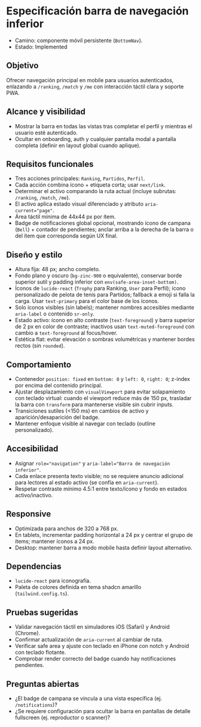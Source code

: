# Especificación barra de navegación inferior

- Camino: componente móvil persistente (`BottomNav`).
- Estado: Implemented

## Objetivo
Ofrecer navegación principal en mobile para usuarios autenticados, enlazando a `/ranking`, `/match` y `/me` con interacción táctil clara y soporte PWA.

## Alcance y visibilidad
- Mostrar la barra en todas las vistas tras completar el perfil y mientras el usuario esté autenticado.
- Ocultar en onboarding, auth y cualquier pantalla modal a pantalla completa (definir en layout global cuando aplique).

## Requisitos funcionales
- Tres acciones principales: `Ranking`, `Partidos`, `Perfil`.
- Cada acción combina ícono + etiqueta corta; usar `next/link`.
- Determinar el activo comparando la ruta actual (incluye subrutas: `/ranking`, `/match`, `/me`).
- El activo aplica estado visual diferenciado y atributo `aria-current="page"`.
- Área táctil mínima de 44x44 px por ítem.
- Badge de notificaciones global opcional, mostrando ícono de campana (`Bell`) + contador de pendientes; anclar arriba a la derecha de la barra o del ítem que corresponda según UX final.

## Diseño y estilo
- Altura fija: 48 px; ancho completo.
- Fondo plano y oscuro (`bg-zinc-900` o equivalente), conservar borde superior sutil y padding inferior con `env(safe-area-inset-bottom)`.
- Íconos de `lucide-react` (`Trophy` para Ranking, `User` para Perfil); ícono personalizado de pelota de tenis para Partidos; fallback a emoji si falla la carga. Usar `text-primary` para el color base de los íconos.
- Solo íconos visibles (sin labels); mantener nombres accesibles mediante `aria-label` o contenido `sr-only`.
- Estado activo: ícono en alto contraste (`text-foreground`) y barra superior de 2 px en color de contraste; inactivos usan `text-muted-foreground` con cambio a `text-foreground` al focus/hover.
- Estética flat: evitar elevación o sombras volumétricas y mantener bordes rectos (sin `rounded`).

## Comportamiento
- Contenedor `position: fixed` en `bottom: 0` y `left: 0`, `right: 0`; z-index por encima del contenido principal.
- Ajustar desplazamiento con `visualViewport` para evitar solapamiento con teclado virtual: cuando el viewport reduce más de 150 px, trasladar la barra con `transform` para mantenerse visible sin cubrir inputs.
- Transiciones sutiles (<150 ms) en cambios de activo y aparición/desaparición del badge.
- Mantener enfoque visible al navegar con teclado (outline personalizado).

## Accesibilidad
- Asignar `role="navigation"` y `aria-label="Barra de navegación inferior"`.
- Cada enlace presenta texto visible; no se requiere anuncio adicional para lectores al estado activo (se confía en `aria-current`).
- Respetar contraste mínimo 4.5:1 entre texto/ícono y fondo en estados activo/inactivo.

## Responsive
- Optimizada para anchos de 320 a 768 px.
- En tablets, incrementar padding horizontal a 24 px y centrar el grupo de ítems; mantener íconos a 24 px.
- Desktop: mantener barra a modo mobile hasta definir layout alternativo.

## Dependencias
- `lucide-react` para iconografía.
- Paleta de colores definida en tema shadcn amarillo (`tailwind.config.ts`).

## Pruebas sugeridas
- Validar navegación táctil en simuladores iOS (Safari) y Android (Chrome).
- Confirmar actualización de `aria-current` al cambiar de ruta.
- Verificar safe area y ajuste con teclado en iPhone con notch y Android con teclado flotante.
- Comprobar render correcto del badge cuando hay notificaciones pendientes.

## Preguntas abiertas
- ¿El badge de campana se vincula a una vista específica (ej. `/notifications`)?
- ¿Se requiere configuración para ocultar la barra en pantallas de detalle fullscreen (ej. reproductor o scanner)?
